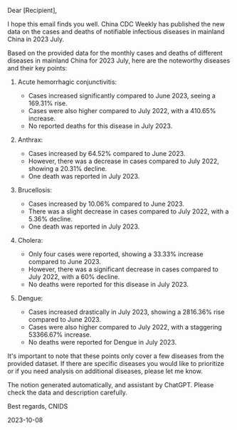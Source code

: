 Dear [Recipient],

I hope this email finds you well. China CDC Weekly has published the new data on the cases and deaths of notifiable infectious diseases in mainland China in 2023 July.

Based on the provided data for the monthly cases and deaths of different diseases in mainland China for 2023 July, here are the noteworthy diseases and their key points:

1. Acute hemorrhagic conjunctivitis:
   - Cases increased significantly compared to June 2023, seeing a 169.31% rise.
   - Cases were also higher compared to July 2022, with a 410.65% increase.
   - No reported deaths for this disease in July 2023.

2. Anthrax:
   - Cases increased by 64.52% compared to June 2023.
   - However, there was a decrease in cases compared to July 2022, showing a 20.31% decline.
   - One death was reported in July 2023.

3. Brucellosis:
   - Cases increased by 10.06% compared to June 2023.
   - There was a slight decrease in cases compared to July 2022, with a 5.36% decline.
   - One death was reported in July 2023.

4. Cholera:
   - Only four cases were reported, showing a 33.33% increase compared to June 2023.
   - However, there was a significant decrease in cases compared to July 2022, with a 60% decline.
   - No deaths were reported for this disease in July 2023.

5. Dengue:
   - Cases increased drastically in July 2023, showing a 2816.36% rise compared to June 2023.
   - Cases were also higher compared to July 2022, with a staggering 53366.67% increase.
   - No deaths were reported for Dengue in July 2023.

It's important to note that these points only cover a few diseases from the provided dataset. If there are specific diseases you would like to prioritize or if you need analysis on additional diseases, please let me know.

The notion generated automatically, and assistant by ChatGPT. Please check the data and description carefully.

Best regards,
 CNIDS

2023-10-08

